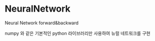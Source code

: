 # NeuralNetwork
Neural Network forward&amp;backward

numpy 와 같은 기본적인 python 라이브러리만 사용하여 뉴럴 네트워크를 구현
